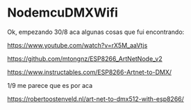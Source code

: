 # NodemcuDMXWifi

Ok, empezando
30/8
aca algunas cosas que fui encontrando:

https://www.youtube.com/watch?v=rX5M_aaVtjs

https://github.com/mtongnz/ESP8266_ArtNetNode_v2

https://www.instructables.com/ESP8266-Artnet-to-DMX/


1/9
me parece que es por aca


https://robertoostenveld.nl/art-net-to-dmx512-with-esp8266/
